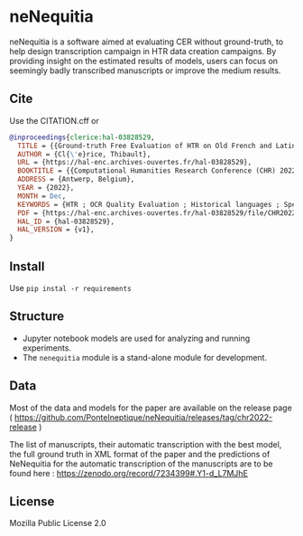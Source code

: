 neNequitia
==========

neNequitia is a software aimed at evaluating CER without ground-truth,
to help design transcription campaign in HTR data creation campaigns.
By providing insight on the estimated results of models, users can
focus on seemingly badly transcribed manuscripts or improve the medium results.

## Cite

Use the CITATION.cff or 

```bibtex
@inproceedings{clerice:hal-03828529,
  TITLE = {{Ground-truth Free Evaluation of HTR on Old French and Latin Medieval Literary Manuscripts}},
  AUTHOR = {Cl{\'e}rice, Thibault},
  URL = {https://hal-enc.archives-ouvertes.fr/hal-03828529},
  BOOKTITLE = {{Computational Humanities Research Conference (CHR) 2022}},
  ADDRESS = {Antwerp, Belgium},
  YEAR = {2022},
  MONTH = Dec,
  KEYWORDS = {HTR ; OCR Quality Evaluation ; Historical languages ; Spelling Variation},
  PDF = {https://hal-enc.archives-ouvertes.fr/hal-03828529/file/CHR2022___State_of_HTR.pdf},
  HAL_ID = {hal-03828529},
  HAL_VERSION = {v1},
}
```

## Install

Use `pip instal -r requirements`


## Structure

- Jupyter notebook models are used for analyzing and running experiments.
- The `nenequitia` module is a stand-alone module for development.

## Data

Most of the data and models for the paper are available on the release page ( https://github.com/PonteIneptique/neNequitia/releases/tag/chr2022-release )

The list of manuscripts, their automatic transcription with the best model, the full ground truth in XML format of the paper and the predictions of NeNequitia for the automatic transcription of the manuscripts are to be found here : https://zenodo.org/record/7234399#.Y1-d_L7MJhE


## License

Mozilla Public License 2.0
